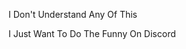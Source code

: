 I Don't Understand Any Of This

I Just Want To Do The Funny On Discord


<!---
Copper631/Copper631 is a ✨ special ✨ repository because its `README.md` (this file) appears on your GitHub profile.
You can click the Preview link to take a look at your changes.
--->
